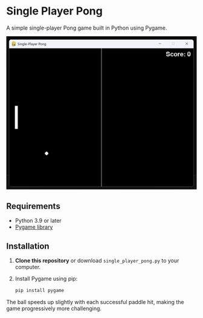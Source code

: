 # Single Player Pong

A simple single-player Pong game built in Python using Pygame.

![Screenshot](Screenshot%202025-06-26%20212716.png)

## Requirements

- Python 3.9 or later
- [Pygame library](https://www.pygame.org/)

## Installation

1. **Clone this repository** or download `single_player_pong.py` to your computer.
2. Install Pygame using pip:

   ```bash
   pip install pygame
   ```

The ball speeds up slightly with each successful paddle hit, making the
game progressively more challenging.

